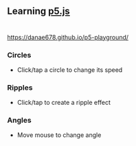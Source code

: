 ## Learning [p5.js](https://p5js.org/)
#

https://danae678.github.io/p5-playground/

### Circles
- Click/tap a circle to change its speed

### Ripples
- Click/tap to create a ripple effect

### Angles
- Move mouse to change angle 